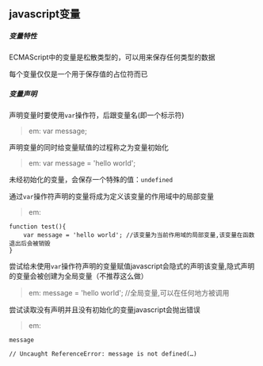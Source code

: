 ## javascript变量

##### 变量特性

ECMAScript中的变量是松散类型的，可以用来保存任何类型的数据

每个变量仅仅是一个用于保存值的占位符而已

##### 变量声明

声明变量时要使用```var```操作符，后跟变量名(即一个标示符)
>em: var message;

声明变量的同时给变量赋值的过程称之为变量初始化
>em: var message = 'hello world';

未经初始化的变量，会保存一个特殊的值：```undefined```

通过```var```操作符声明的变量将成为定义该变量的作用域中的局部变量
>em:
```
function test(){
	var message = 'hello world'; //该变量为当前作用域的局部变量,该变量在函数退出后会被销毁
}
```

尝试给未使用```var```操作符声明的变量赋值javascript会隐式的声明该变量,隐式声明的变量会被创建为全局变量（不推荐这么做）
>em: message = 'hello world'; //全局变量,可以在任何地方被调用

尝试读取没有声明并且没有初始化的变量javascript会抛出错误
>em:
```
message	

// Uncaught ReferenceError: message is not defined(…)
```